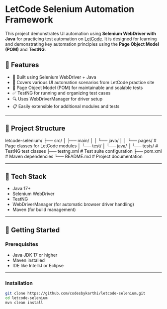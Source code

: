 # LetCode Selenium Automation Framework

This project demonstrates UI automation using **Selenium WebDriver with Java** for practicing test automation on [LetCode](https://letcode.in/test). It is designed for learning and demonstrating key automation principles using the **Page Object Model (POM)** and **TestNG**.

## 🌟 Features

- 🚀 Built using Selenium WebDriver + Java
- 🧪 Covers various UI automation scenarios from LetCode practice site
- 🧱 Page Object Model (POM) for maintainable and scalable tests
- ✅ TestNG for running and organizing test cases
- 🔍 Uses WebDriverManager for driver setup
- 📋 Easily extensible for additional modules and tests

---

## 📁 Project Structure

letcode-selenium/ 
├── src/ 
│ ├── main/ 
│ │ └── java/ 
│ │ └── pages/ # Page classes for LetCode modules 
│ └── test/ │ └── java/ 
│ └── tests/ # TestNG test classes 
├── testng.xml # Test suite configuration 
├── pom.xml # Maven dependencies 
└── README.md # Project documentation

---

## 🔧 Tech Stack

- Java 17+
- Selenium WebDriver
- TestNG
- WebDriverManager (for automatic browser driver handling)
- Maven (for build management)

---

## 🚀 Getting Started

### Prerequisites

- Java JDK 17 or higher
- Maven installed
- IDE like IntelliJ or Eclipse

---



### Installation

```bash
git clone https://github.com/codesbykarthi/letcode-selenium.git
cd letcode-selenium
mvn clean install



